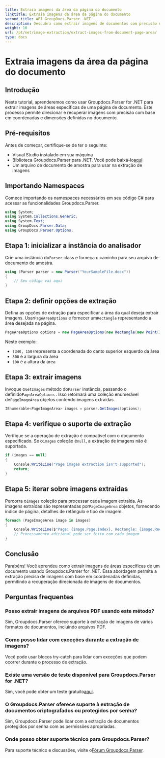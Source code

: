```yaml
---
title: Extraia imagens da área da página do documento
linktitle: Extraia imagens da área da página do documento
second_title: API GroupDocs.Parser .NET
description: Descubra como extrair imagens de documentos com precisão usando Groupdocs.Parser for .NET. Aprenda a direcionar áreas específicas para extração precisa de imagens.
weight: 10
url: /pt/net/image-extraction/extract-images-from-document-page-area/
type: docs
---
```

# Extraia imagens da área da página do documento

## Introdução
Neste tutorial, aprenderemos como usar Groupdocs.Parser for .NET para extrair imagens de áreas específicas de uma página de documento. Este processo permite direcionar e recuperar imagens com precisão com base em coordenadas e dimensões definidas no documento.
## Pré-requisitos
Antes de começar, certifique-se de ter o seguinte:
- Visual Studio instalado em sua máquina
-  Biblioteca Groupdocs.Parser para .NET. Você pode baixá-lo[aqui](https://releases.groupdocs.com/parser/net/)
- Um arquivo de documento de amostra para usar na extração de imagens
## Importando Namespaces
Comece importando os namespaces necessários em seu código C# para acessar as funcionalidades Groupdocs.Parser.
```csharp
using System;
using System.Collections.Generic;
using System.Text;
using GroupDocs.Parser.Data;
using GroupDocs.Parser.Options;
```
## Etapa 1: inicializar a instância do analisador
 Crie uma instância do`Parser` class e forneça o caminho para seu arquivo de documento de amostra.
```csharp
using (Parser parser = new Parser("YourSampleFile.docx"))
{
    // Seu código vai aqui
}
```
## Etapa 2: definir opções de extração
 Defina as opções de extração para especificar a área da qual deseja extrair imagens. Usar`PageAreaOptions` e fornecer um`Rectangle` representando a área desejada na página.
```csharp
PageAreaOptions options = new PageAreaOptions(new Rectangle(new Point(340, 150), new Size(300, 100)));
```
Neste exemplo:
- `(340, 150)`representa a coordenada do canto superior esquerdo da área
- `300` é a largura da área
- `100` é a altura da área
## Etapa 3: extrair imagens
 Invoque o`GetImages` método do`Parser` instância, passando o definido`PageAreaOptions` . Isso retornará uma coleção enumerável de`PageImageArea` objetos contendo imagens extraídas.
```csharp
IEnumerable<PageImageArea> images = parser.GetImages(options);
```
## Etapa 4: verifique o suporte de extração
 Verifique se a operação de extração é compatível com o documento especificado. Se o`images` coleção é`null`, a extração de imagens não é suportada.
```csharp
if (images == null)
{
    Console.WriteLine("Page images extraction isn't supported");
    return;
}
```
## Etapa 5: iterar sobre imagens extraídas
 Percorra o`images` coleção para processar cada imagem extraída. As imagens extraídas são representadas por`PageImageArea` objetos, fornecendo índice de página, detalhes de retângulo e tipo de imagem.
```csharp
foreach (PageImageArea image in images)
{
    Console.WriteLine($"Page: {image.Page.Index}, Rectangle: {image.Rectangle}, Type: {image.FileType}");
    // Processamento adicional pode ser feito com cada imagem
}
```
## Conclusão
Parabéns! Você aprendeu como extrair imagens de áreas específicas de um documento usando Groupdocs.Parser for .NET. Essa abordagem permite a extração precisa de imagens com base em coordenadas definidas, permitindo a recuperação direcionada de imagens de documentos.

## Perguntas frequentes
### Posso extrair imagens de arquivos PDF usando este método?
Sim, Groupdocs.Parser oferece suporte à extração de imagens de vários formatos de documentos, incluindo arquivos PDF.
### Como posso lidar com exceções durante a extração de imagens?
Você pode usar blocos try-catch para lidar com exceções que podem ocorrer durante o processo de extração.
### Existe uma versão de teste disponível para Groupdocs.Parser for .NET?
 Sim, você pode obter um teste gratuito[aqui](https://releases.groupdocs.com/).
### O Groupdocs.Parser oferece suporte à extração de documentos criptografados ou protegidos por senha?
Sim, Groupdocs.Parser pode lidar com a extração de documentos protegidos por senha com as permissões apropriadas.
### Onde posso obter suporte técnico para Groupdocs.Parser?
 Para suporte técnico e discussões, visite o[Fórum Groupdocs.Parser](https://forum.groupdocs.com/c/parser/17).